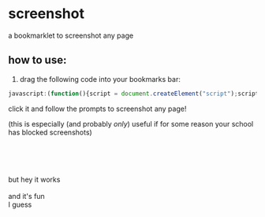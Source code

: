 # screenshot
a bookmarklet to screenshot any page

## how to use:
1. drag the following code into your bookmarks bar:

```js
javascript:(function(){script = document.createElement("script");script.onerror="alert('failed to load script')";script.src="https://cdn.jsdelivr.net/gh/RuralAnemone/screenshot/script.js";document.body.appendChild(script)}())
```

click it and follow the prompts to screenshot any page!

(this is especially (and probably *only*) useful if for some reason your school has blocked screenshots)

<br><br><br>

but hey it works
<br>
<br>
and it's fun
<br>
I guess

